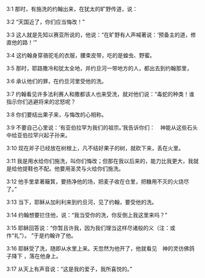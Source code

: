 <a id="1"></a>3:1  那时，有施洗的约翰出来，在犹太的旷野传道，说：  

<a id="2"></a>3:2  “天国近了，你们应当悔改！”  

<a id="3"></a>3:3  这人就是先知以赛亚所说的，他说：“在旷野有人声喊著说：‘预备主的道，修直他的路！’”  

<a id="4"></a>3:4  这约翰身穿骆驼毛的衣服，腰束皮带，吃的是蝗虫、野蜜。  

<a id="5"></a>3:5  那时，耶路撒冷和犹太全地，并约旦河一带地方的人，都出去到约翰那里，  

<a id="6"></a>3:6  承认他们的罪，在约旦河里受他的洗。  

<a id="7"></a>3:7  约翰看见许多法利赛人和撒都该人也来受洗，就对他们说：“毒蛇的种类！谁指示你们逃避将来的忿怒呢？  

<a id="8"></a>3:8  你们要结出果子来，与悔改的心相称。  

<a id="9"></a>3:9  不要自己心里说：‘有亚伯拉罕为我们的祖宗。’我告诉你们：　神能从这些石头中给亚伯拉罕兴起子孙来。  

<a id="10"></a>3:10  现在斧子已经放在树根上，凡不结好果子的树，就砍下来，丢在火里。  

<a id="11"></a>3:11  我是用水给你们施洗，叫你们悔改；但那在我以后来的，能力比我更大，我就是给他提鞋也不配。他要用圣灵与火给你们施洗。  

<a id="12"></a>3:12  他手里拿著簸箕，要扬净他的场，把麦子收在仓里，把糠用不灭的火烧尽了。”  

<a id="13"></a>3:13  当下，耶稣从加利利来到约旦河，见了约翰，要受他的洗。  

<a id="14"></a>3:14  约翰想要拦住他，说：“我当受你的洗，你反倒上我这里来吗？”  

<a id="15"></a>3:15  耶稣回答说：“你暂且许我，因为我们理当这样尽诸般的义（注：或作“礼”）。 ”于是约翰许了他。  

<a id="16"></a>3:16  耶稣受了洗，随即从水里上来。天忽然为他开了，他就看见　神的灵彷佛鸽子降下 ，落在他身上。  

<a id="17"></a>3:17  从天上有声音说：“这是我的爱子，我所喜悦的。”  
